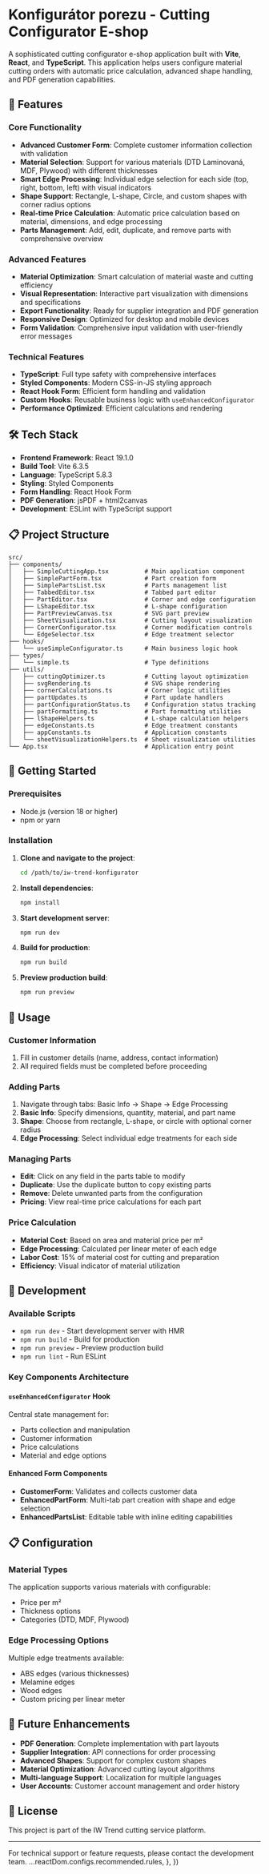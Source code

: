 # Konfigurátor porezu - Cutting Configurator E-shop

A sophisticated cutting configurator e-shop application built with **Vite**, **React**, and **TypeScript**. This application helps users configure material cutting orders with automatic price calculation, advanced shape handling, and PDF generation capabilities.

## 🚀 Features

### Core Functionality
- **Advanced Customer Form**: Complete customer information collection with validation
- **Material Selection**: Support for various materials (DTD Laminovaná, MDF, Plywood) with different thicknesses
- **Smart Edge Processing**: Individual edge selection for each side (top, right, bottom, left) with visual indicators
- **Shape Support**: Rectangle, L-shape, Circle, and custom shapes with corner radius options
- **Real-time Price Calculation**: Automatic price calculation based on material, dimensions, and edge processing
- **Parts Management**: Add, edit, duplicate, and remove parts with comprehensive overview

### Advanced Features
- **Material Optimization**: Smart calculation of material waste and cutting efficiency
- **Visual Representation**: Interactive part visualization with dimensions and specifications
- **Export Functionality**: Ready for supplier integration and PDF generation
- **Responsive Design**: Optimized for desktop and mobile devices
- **Form Validation**: Comprehensive input validation with user-friendly error messages

### Technical Features
- **TypeScript**: Full type safety with comprehensive interfaces
- **Styled Components**: Modern CSS-in-JS styling approach
- **React Hook Form**: Efficient form handling and validation
- **Custom Hooks**: Reusable business logic with `useEnhancedConfigurator`
- **Performance Optimized**: Efficient calculations and rendering

## 🛠️ Tech Stack

- **Frontend Framework**: React 19.1.0
- **Build Tool**: Vite 6.3.5
- **Language**: TypeScript 5.8.3
- **Styling**: Styled Components
- **Form Handling**: React Hook Form
- **PDF Generation**: jsPDF + html2canvas
- **Development**: ESLint with TypeScript support

## 📋 Project Structure

```
src/
├── components/
│   ├── SimpleCuttingApp.tsx          # Main application component
│   ├── SimplePartForm.tsx            # Part creation form
│   ├── SimplePartsList.tsx           # Parts management list
│   ├── TabbedEditor.tsx              # Tabbed part editor
│   ├── PartEditor.tsx                # Corner and edge configuration
│   ├── LShapeEditor.tsx              # L-shape configuration
│   ├── PartPreviewCanvas.tsx         # SVG part preview
│   ├── SheetVisualization.tsx        # Cutting layout visualization
│   ├── CornerConfigurator.tsx        # Corner modification controls
│   └── EdgeSelector.tsx              # Edge treatment selector
├── hooks/
│   └── useSimpleConfigurator.ts      # Main business logic hook
├── types/
│   └── simple.ts                     # Type definitions
├── utils/
│   ├── cuttingOptimizer.ts           # Cutting layout optimization
│   ├── svgRendering.ts               # SVG shape rendering
│   ├── cornerCalculations.ts         # Corner logic utilities
│   ├── partUpdates.ts                # Part update handlers
│   ├── partConfigurationStatus.ts    # Configuration status tracking
│   ├── partFormatting.ts             # Part formatting utilities
│   ├── lShapeHelpers.ts              # L-shape calculation helpers
│   ├── edgeConstants.ts              # Edge treatment constants
│   ├── appConstants.ts               # Application constants
│   └── sheetVisualizationHelpers.ts  # Sheet visualization utilities
└── App.tsx                           # Application entry point
```

## 🚀 Getting Started

### Prerequisites
- Node.js (version 18 or higher)
- npm or yarn

### Installation

1. **Clone and navigate to the project**:
   ```bash
   cd /path/to/iw-trend-konfigurator
   ```

2. **Install dependencies**:
   ```bash
   npm install
   ```

3. **Start development server**:
   ```bash
   npm run dev
   ```

4. **Build for production**:
   ```bash
   npm run build
   ```

5. **Preview production build**:
   ```bash
   npm run preview
   ```

## 💼 Usage

### Customer Information
1. Fill in customer details (name, address, contact information)
2. All required fields must be completed before proceeding

### Adding Parts
1. Navigate through tabs: Basic Info → Shape → Edge Processing
2. **Basic Info**: Specify dimensions, quantity, material, and part name
3. **Shape**: Choose from rectangle, L-shape, or circle with optional corner radius
4. **Edge Processing**: Select individual edge treatments for each side

### Managing Parts
- **Edit**: Click on any field in the parts table to modify
- **Duplicate**: Use the duplicate button to copy existing parts
- **Remove**: Delete unwanted parts from the configuration
- **Pricing**: View real-time price calculations for each part

### Price Calculation
- **Material Cost**: Based on area and material price per m²
- **Edge Processing**: Calculated per linear meter of each edge
- **Labor Cost**: 15% of material cost for cutting and preparation
- **Efficiency**: Visual indicator of material utilization

## 🔧 Development

### Available Scripts
- `npm run dev` - Start development server with HMR
- `npm run build` - Build for production
- `npm run preview` - Preview production build
- `npm run lint` - Run ESLint

### Key Components Architecture

#### `useEnhancedConfigurator` Hook
Central state management for:
- Parts collection and manipulation
- Customer information
- Price calculations
- Material and edge options

#### Enhanced Form Components
- **CustomerForm**: Validates and collects customer data
- **EnhancedPartForm**: Multi-tab part creation with shape and edge selection
- **EnhancedPartsList**: Editable table with inline editing capabilities

## 📋 Configuration

### Material Types
The application supports various materials with configurable:
- Price per m²
- Thickness options
- Categories (DTD, MDF, Plywood)

### Edge Processing Options
Multiple edge treatments available:
- ABS edges (various thicknesses)
- Melamine edges
- Wood edges
- Custom pricing per linear meter

## 🔮 Future Enhancements

- **PDF Generation**: Complete implementation with part layouts
- **Supplier Integration**: API connections for order processing
- **Advanced Shapes**: Support for complex custom shapes
- **Material Optimization**: Advanced cutting layout algorithms
- **Multi-language Support**: Localization for multiple languages
- **User Accounts**: Customer account management and order history

## 📄 License

This project is part of the IW Trend cutting service platform.

---

For technical support or feature requests, please contact the development team.
    ...reactDom.configs.recommended.rules,
  },
})
```
